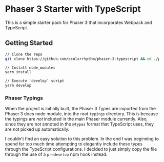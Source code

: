 # Phaser 3 Starter with TypeScript

This is a simple starter pack for Phaser 3 that incorporates Webpack and TypeScript. 


## Getting Started

```bash
// Clone the repo
git clone https://github.com/ocularrhythm/phaser-3-typescript && cd ./phaser-3-typescript

// Install node_modules
yarn install

// Execute `develop` script
yarn develop
```

### Phaser Typings

When the project is initially built, the Phaser 3 Types are imported from the Phaser 3 docs node module, into the root `typings` directory. This is because the typings are *not* included in the main Phaser module currently. Also, since they are not annoted in the `@types` format that TypeScript uses, they are not picked up automatically. 

I couldn't find an easy solution to this problem. In the end I was beginning to spend far too much time attempting to elegantly include these types through the TypeScript configurations. I decided to just simply copy the file through the use of a `predevelop` npm hook instead. 


